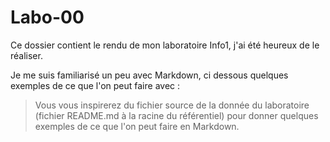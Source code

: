 # Labo-00

Ce dossier contient le rendu de mon laboratoire Info1, j'ai été heureux de le réaliser.

Je me suis familiarisé un peu avec Markdown, ci dessous quelques exemples de ce que l'on peut faire avec :

> Vous vous inspirerez du fichier source de la donnée du laboratoire (fichier README.md à la racine du référentiel) pour donner quelques exemples de ce que l'on peut faire en Markdown.